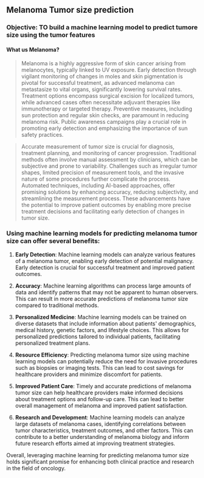 ## Melanoma Tumor size prediction

### Objective: TO build a machine learning model to predict tumore size using the tumor features 

#### What us Melanoma?
> Melanoma is a highly aggressive form of skin cancer arising from melanocytes, typically linked to UV exposure. Early detection through vigilant monitoring of changes in moles and skin pigmentation is pivotal for successful treatment, as advanced melanoma can metastasize to vital organs, significantly lowering survival rates. Treatment options encompass surgical excision for localized tumors, while advanced cases often necessitate adjuvant therapies like immunotherapy or targeted therapy. Preventive measures, including sun protection and regular skin checks, are paramount in reducing melanoma risk. Public awareness campaigns play a crucial role in promoting early detection and emphasizing the importance of sun safety practices.

> Accurate measurement of tumor size is crucial for diagnosis, treatment planning, and monitoring of cancer progression. Traditional methods often involve manual assessment by clinicians, which can be subjective and prone to variability. Challenges such as irregular tumor shapes, limited precision of measurement tools, and the invasive nature of some procedures further complicate the process. Automated techniques, including AI-based approaches, offer promising solutions by enhancing accuracy, reducing subjectivity, and streamlining the measurement process. These advancements have the potential to improve patient outcomes by enabling more precise treatment decisions and facilitating early detection of changes in tumor size.

### Using machine learning models for predicting melanoma tumor size can offer several benefits:

1. **Early Detection**: Machine learning models can analyze various features of a melanoma tumor, enabling early detection of potential malignancy. Early detection is crucial for successful treatment and improved patient outcomes.

2. **Accuracy**: Machine learning algorithms can process large amounts of data and identify patterns that may not be apparent to human observers. This can result in more accurate predictions of melanoma tumor size compared to traditional methods.

3. **Personalized Medicine**: Machine learning models can be trained on diverse datasets that include information about patients' demographics, medical history, genetic factors, and lifestyle choices. This allows for personalized predictions tailored to individual patients, facilitating personalized treatment plans.

4. **Resource Efficiency**: Predicting melanoma tumor size using machine learning models can potentially reduce the need for invasive procedures such as biopsies or imaging tests. This can lead to cost savings for healthcare providers and minimize discomfort for patients.

5. **Improved Patient Care**: Timely and accurate predictions of melanoma tumor size can help healthcare providers make informed decisions about treatment options and follow-up care. This can lead to better overall management of melanoma and improved patient satisfaction.

6. **Research and Development**: Machine learning models can analyze large datasets of melanoma cases, identifying correlations between tumor characteristics, treatment outcomes, and other factors. This can contribute to a better understanding of melanoma biology and inform future research efforts aimed at improving treatment strategies.

Overall, leveraging machine learning for predicting melanoma tumor size holds significant promise for enhancing both clinical practice and research in the field of oncology.
